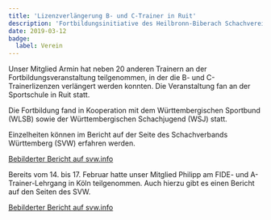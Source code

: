 ```yaml
---
title: 'Lizenzverlängerung B- und C-Trainer in Ruit'
description: 'Fortbildungsinitiative des Heilbronn-Biberach Schachvereins: Mitglieder Armin und Philipp erneuern ihre Trainerlizenzen in Ruit und Köln.'
date: 2019-03-12
badge:
  label: Verein
---
```


Unser Mitglied Armin hat neben 20 anderen Trainern an der Fortbildungsveranstaltung teilgenommen, in der die B- und C-Trainerlizenzen verlängert werden konnten. Die Veranstaltung fan an der Sportschule in Ruit statt.

Die Fortbildung fand in Kooperation mit dem Württembergischen Sportbund (WLSB) sowie der Württembergischen Schachjugend (WSJ) statt.

Einzelheiten können im Bericht auf der Seite des Schachverbands Württemberg (SVW) erfahren werden.

[Bebilderter Bericht auf svw.info](http://www.svw.info/bezirke/ul/647-skhn/14271-21-c-und-b-trainer-haben-ihre-lizenz-verlaengert)

Bereits vom 14. bis 17. Februar hatte unser Mitglied Philipp am FIDE- und A-Trainer-Lehrgang in Köln teilgenommen. Auch hierzu gibt es einen Bericht auf den Seiten des SVW.

[Bebilderter Bericht auf svw.info](http://www.svw.info/referate/ausbildung/berichte/14239-bericht-ueber-den-fide-und-a-trainerlehrgang-in-koeln)
